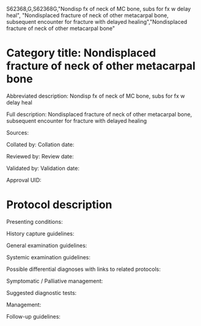S62368,G,S62368G,"Nondisp fx of neck of MC bone, subs for fx w delay heal", "Nondisplaced fracture of neck of other metacarpal bone, subsequent encounter for fracture with delayed healing","Nondisplaced fracture of neck of other metacarpal bone"
# Category title: Nondisplaced fracture of neck of other metacarpal bone

Abbreviated description: Nondisp fx of neck of MC bone, subs for fx w delay heal

Full description: Nondisplaced fracture of neck of other metacarpal bone, subsequent encounter for fracture with delayed healing

Sources:

Collated by:
Collation date:

Reviewed by:
Review date:

Validated by:
Validation date:

Approval UID:

# Protocol description

Presenting conditions:

History capture guidelines:

General examination guidelines:

Systemic examination guidelines:

Possible differential diagnoses with links to related protocols:

Symptomatic / Palliative management:

Suggested diagnostic tests:

Management:

Follow-up guidelines:
